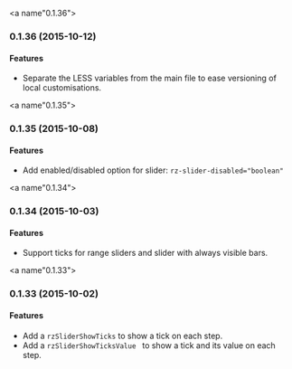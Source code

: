 <a name"0.1.36"></a>
### 0.1.36 (2015-10-12)

#### Features

* Separate the LESS variables from the main file to ease versioning of local customisations.


<a name"0.1.35"></a>
### 0.1.35 (2015-10-08)

#### Features

* Add enabled/disabled option for slider: `rz-slider-disabled="boolean"`


<a name"0.1.34"></a>
### 0.1.34 (2015-10-03)

#### Features

* Support ticks for range sliders and slider with always visible bars.


<a name"0.1.33"></a>
### 0.1.33 (2015-10-02)

#### Features

* Add a `rzSliderShowTicks` to show a tick on each step.
* Add a `rzSliderShowTicksValue ` to show a tick and its value on each step.
